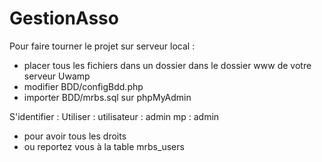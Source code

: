 # GestionAsso

Pour faire tourner le projet sur serveur local :
- placer tous les fichiers dans un dossier dans le dossier www de votre serveur Uwamp
- modifier BDD/configBdd.php
- importer BDD/mrbs.sql sur phpMyAdmin

S'identifier :
Utiliser : utilisateur : admin  mp : admin
- pour avoir tous les droits
- ou reportez vous à la table mrbs_users
